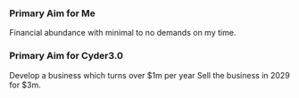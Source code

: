 ### Primary Aim for Me
Financial abundance with minimal to no demands on my time.

### Primary Aim for Cyder3.0
Develop a business which turns over $1m per year
Sell the business in 2029 for $3m.
